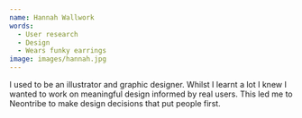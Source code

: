 ```yaml
---
name: Hannah Wallwork
words:
  - User research
  - Design
  - Wears funky earrings
image: images/hannah.jpg
---
```


I used to be an illustrator and graphic designer. Whilst I learnt a lot I knew I wanted to work on meaningful design informed by real users. This led me to Neontribe to make design decisions that put people first.

